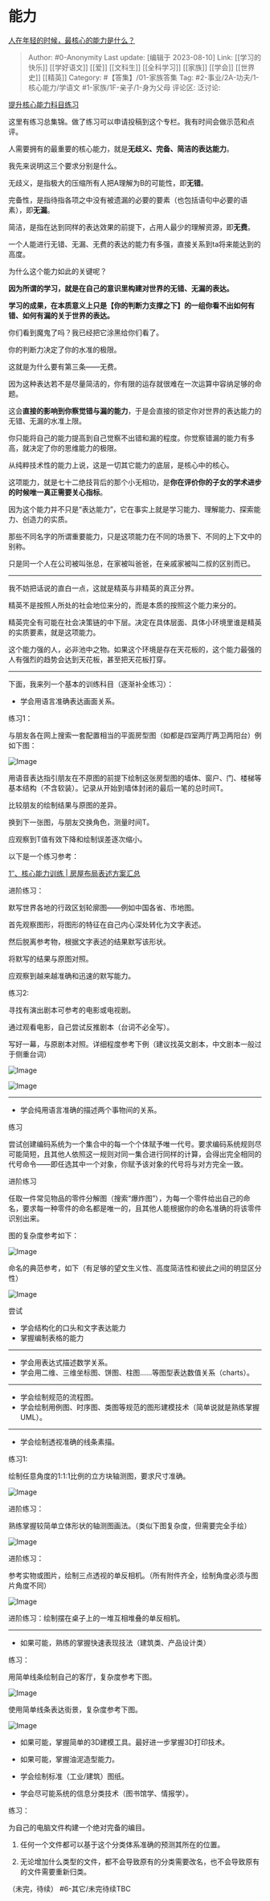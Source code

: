 # 能力
[人在年轻的时候，最核心的能力是什么？](https://www.zhihu.com/question/303482683/answer/1320422809)

> Author: #0-Anonymity
> Last update: [编辑于 2023-08-10]
> Link: [[学习的快乐]] [[学好语文]] [[爱]] [[文科生]] [[全科学习]] [[家族]] [[学会]] [[世界史]] [[精英]]
> Category: #【答集】/01-家族答集
> Tag: #2-事业/2A-功夫/1-核心能力/学语文 #1-家族/1F-亲子/1-身为父母
> 评论区:
> 泛讨论:

[提升核心能力科目练习](https://www.zhihu.com/column/c_1405957234203062272)

这里有练习总集锦。做了练习可以申请投稿到这个专栏。我有时间会做示范和点评。

人需要拥有的最重要的核心能力，就是**无歧义、完备、简洁的表达能力**。

我先来说明这三个要求分别是什么。

无歧义，是指极大的压缩所有人把A理解为B的可能性，即**无错**。

完备性，是指待指各项之中没有被遗漏的必要的要素（也包括语句中必要的语素），即**无漏**。

简洁，是指在达到同样的表达效果的前提下，占用人最少的理解资源，即**无费**。

一个人能进行无错、无漏、无费的表达的能力有多强，直接关系到ta将来能达到的高度。

为什么这个能力如此的关键呢？

**因为所谓的学习，就是在自己的意识里构建对世界的无错、无漏的表达。**

**学习的成果，在本质意义上只是【你的判断力支撑之下】的一组你看不出如何有错、如何有漏的关于世界的表达。**

你们看到魔鬼了吗？我已经把它涂黑给你们看了。

你的判断力决定了你的水准的极限。

这就是为什么要有第三条——无费。

因为这种表达若不是尽量简洁的，你有限的运存就很难在一次运算中容纳足够的命题。

这会**直接的影响到你察觉错与漏的能力**，于是会直接的锁定你对世界的表达能力的无错、无漏的水准上限。

你只能将自己的能力提高到自己觉察不出错和漏的程度。你觉察错漏的能力有多高，就决定了你的思维能力的极限。

从纯粹技术性的能力上说，这是一切其它能力的底层，是核心中的核心。

这项能力，就是七十二绝技背后的那个小无相功，是**你在评价你的子女的学术进步的时候唯一真正需要关心指标**。

因为这个能力并不只是“表达能力”，它在事实上就是学习能力、理解能力、探索能力、创造力的实质。

那些不同名字的所谓重要能力，只是这项能力在不同的场景下、不同的上下文中的别称。

只是同一个人在公司被叫张总，在家被叫爸爸，在亲戚家被叫二叔的区别而已。

--------------------

我不妨把话说的直白一点，这就是精英与非精英的真正分界。

精英不是按照人所处的社会地位来分的，而是本质的按照这个能力来分的。

精英完全有可能在社会决策链的中下层。决定在具体层面、具体小环境里谁是精英的实质要素，就是这项能力。

这个能力强的人，必非池中之物。如果这个环境是存在天花板的，这个能力最强的人有强烈的趋势会达到天花板，甚至把天花板打穿。

--------------------

下面，我来列一个基本的训练科目（逐渐补全练习）：

*  学会用语言准确表达画面关系。

练习1：

与朋友各在网上搜索一套配置相当的平面房型图（如都是四室两厅两卫两阳台）例如下图：

![Image](https://pic1.zhimg.com/50/v2-4539e221497fe317fd4d1347057bc8f1_720w.jpg?source=1940ef5c)

用语音表达指引朋友在不原图的前提下绘制这张房型图的墙体、窗户、门、楼梯等基本结构（不含软装）。记录从开始到墙体封闭的最后一笔的总时间T。

比较朋友的绘制结果与原图的差异。

换到下一张图，与朋友交换角色，测量时间T。

应观察到T值有效下降和绘制误差逐次缩小。

以下是一个练习参考：

[1″、核心能力训练 | 房屋布局表述方案汇总](https://zhuanlan.zhihu.com/p/397392822)

进阶练习：

默写世界各地的行政区划轮廓图——例如中国各省、市地图。

首先观察图形，将图形的特征在自己内心深处转化为文字表述。

然后脱离参考物，根据文字表述的结果默写该形状。

将默写的结果与原图对照。

应观察到越来越准确和迅速的默写能力。

练习2:

寻找有演出剧本可参考的电影或电视剧。

通过观看电影，自己尝试反推剧本（台词不必全写）。

写好一幕，与原剧本对照。详细程度参考下例（建议找英文剧本，中文剧本一般过于侧重台词）

![Image](https://picx.zhimg.com/50/v2-701108eb517450df9bb66c8525aa1260_720w.jpg?source=1940ef5c)

![Image](https://pic1.zhimg.com/50/v2-861e9411705a23b19aac42aadc2d635c_720w.jpg?source=1940ef5c)

--------------------

*  学会纯用语言准确的描述两个事物间的关系。

练习

尝试创建编码系统为一个集合中的每一个个体赋予唯一代号。要求编码系统规则尽可能简短，且其他人依照这一规则对同一集合进行同样的计算，会得出完全相同的代号命令——即任选其中一个对象，你赋予该对象的代号将与对方完全一致。

进阶练习

任取一件常见物品的零件分解图（搜索“爆炸图”），为每一个零件给出自己的命名，要求每一种零件的命名都是唯一的，且其他人能根据你的命名准确的将该零件识别出来。

图的复杂度参考如下：

![Image](https://pic1.zhimg.com/50/v2-c8169fc2ff37791303958d9e4f61c13b_720w.jpg?source=1940ef5c)

命名的典范参考，如下（有足够的望文生义性、高度简洁性和彼此之间的明显区分性）

![Image](https://picx.zhimg.com/50/v2-96ca22900855ef5fed9c7bcf333a217e_720w.jpg?source=1940ef5c)

尝试

*  学会结构化的口头和文字表达能力
*  掌握编制表格的能力

--------------------

*  学会用表达式描述数学关系。
*  学会用二维、三维坐标图、饼图、柱图……等图型表达数值关系（charts）。

--------------------

*  学会绘制规范的流程图。
*  学会绘制用例图、时序图、类图等规范的图形建模技术（简单说就是熟练掌握UML）。

--------------------

*  学会绘制透视准确的线条素描。

练习1:

绘制任意角度的1:1:1比例的立方块轴测图，要求尺寸准确。

![Image](https://pic1.zhimg.com/50/v2-c83a40e19eff39aa04eb0621b0b257a7_720w.jpg?source=1940ef5c)

进阶练习：

熟练掌握较简单立体形状的轴测图画法。（类似下图复杂度，但需要完全手绘）

![Image](https://pica.zhimg.com/50/v2-224027ad5efaaa85cadf5bcfcd5468a5_720w.gif?source=1940ef5c)

进阶练习：

参考实物或图片，绘制三点透视的单反相机。（所有附件齐全，绘制角度必须与图片角度不同）

![Image](https://picx.zhimg.com/50/v2-53d19db4deaf7e9ca6591cc2507235de_720w.gif?source=1940ef5c)

进阶练习：绘制摆在桌子上的一堆互相堆叠的单反相机。

--------------------

*  如果可能，熟练的掌握快速表现技法（建筑类、产品设计类）

练习：

用简单线条绘制自己的客厅，复杂度参考下图。

![Image](https://pic1.zhimg.com/50/v2-26012db36d6ce7cdcb9421d6647c96dd_720w.jpg?source=1940ef5c)

使用简单线条表达街景，复杂度参考下图。

![Image](https://picx.zhimg.com/50/v2-057dcb04b53cd22895521ce5a801d9f9_720w.jpg?source=1940ef5c)

*  如果可能，掌握简单的3D建模工具。最好进一步掌握3D打印技术。
*  如果可能，掌握油泥造型能力。
*  学会绘制标准（工业/建筑）图纸。

*  学会尽可能系统的信息分类技术（图书馆学、情报学）。

练习：

为自己的电脑文件构建一个绝对完备的编目。

1. 任何一个文件都可以基于这个分类体系准确的预测其所在的位置。

2. 无论增加什么类型的文件，都不会导致原有的分类需要改名，也不会导致原有的文件需要重新归类。

（未完，待续）
#6-其它/未完待续TBC
